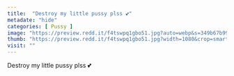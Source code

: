 ```yaml
---
title:  "Destroy my little pussy plss 💕"
metadate: "hide"
categories: [ Pussy ]
image: "https://preview.redd.it/f4tswpq1gbo51.jpg?auto=webp&s=349b67b990cc4be344ff176c6f5f067198ab90f8"
thumb: "https://preview.redd.it/f4tswpq1gbo51.jpg?width=1080&crop=smart&auto=webp&s=bd655724a9656a672dbdd6e7906b8335a276f8db"
visit: ""
---
```

Destroy my little pussy plss 💕
